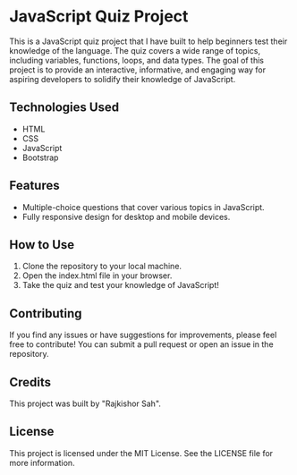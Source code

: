 # JavaScript Quiz Project

This is a JavaScript quiz project that I have built to help beginners test their knowledge of the language. The quiz covers a wide range of topics, including variables, functions, loops, and data types. The goal of this project is to provide an interactive, informative, and engaging way for aspiring developers to solidify their knowledge of JavaScript.

## Technologies Used

- HTML
- CSS
- JavaScript
- Bootstrap

## Features

- Multiple-choice questions that cover various topics in JavaScript.
- Fully responsive design for desktop and mobile devices.

## How to Use

1. Clone the repository to your local machine.
2. Open the index.html file in your browser.
3. Take the quiz and test your knowledge of JavaScript!

## Contributing

If you find any issues or have suggestions for improvements, please feel free to contribute! You can submit a pull request or open an issue in the repository.

## Credits

This project was built by "Rajkishor Sah".

## License

This project is licensed under the MIT License. See the LICENSE file for more information.
